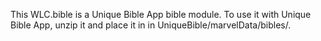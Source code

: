 This WLC.bible is a Unique Bible App bible module.  To use it with Unique Bible App, unzip it and place it in in UniqueBible/marvelData/bibles/.
